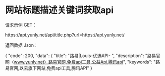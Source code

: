 # 网站标题描述关键词获取api

请求示例 GET：

https://api.yunly.net/api/title.php?url=https://api.yunly.net/

返回数据 Json：

{
    "code": 200,
    "data": {
        "title": "路易|Louis-优选API- ",
        "description": "路易官网（www.yunly.net）路易官网,免费api工具,公益Api,腾讯api",
        "keywords": "路易官网,玖云旗下网站,免费api工具,腾讯API"
    }

